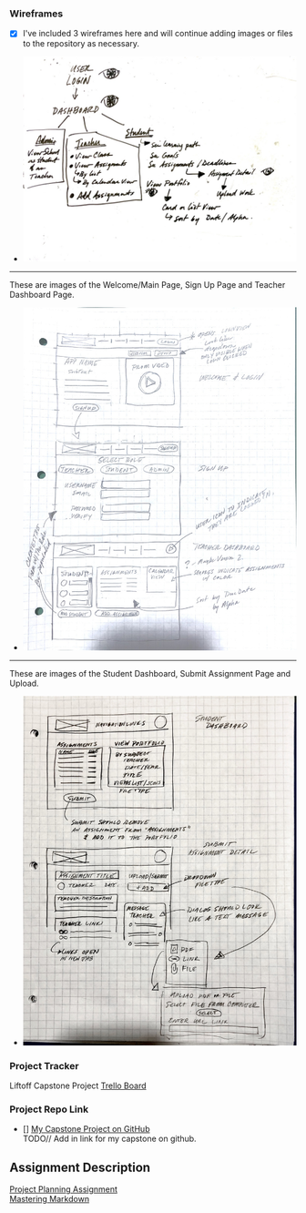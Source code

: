 ### Wireframes
- [x]  I've included 3 wireframes here and will continue adding images or files to the repository as necessary. 
* ![Page Map Image](/P3-Project_Planning/Wireframe_PageMap.jpg)
___
These are images of the Welcome/Main Page, Sign Up Page and Teacher Dashboard Page.  
* ![Wireframes: Welcome, User Login, User Sign Up](/P3-Project_Planning/Wireframe_Welcome-Signup-TeacherDash.jpg)
___
These are images of the Student Dashboard, Submit Assignment Page and Upload. 
* ![Wireframes: Student Dashboard, Submit assignment, Upload](/P3-Project_Planning/Wireframe_StudentDash-SubmitAssign-Upload.jpg)

### Project Tracker
Liftoff Capstone Project [Trello Board](https://trello.com/b/aXf3ie24/liftoff-project-boardabbyhowe)

### Project Repo Link

- [] [My Capstone Project on GitHub](www.github.com) <br/>
TODO// Add in link for my capstone on github. 


## Assignment Description
[Project Planning Assignment](https://education.launchcode.org/liftoff/modules/assignments/project-planning)<br/>
[Mastering Markdown](https://guides.github.com/features/mastering-markdown/)